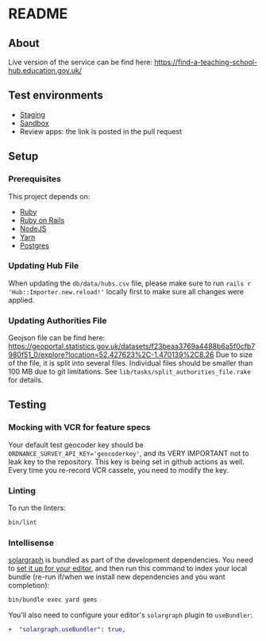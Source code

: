 # README

## About

Live version of the service can be find here: https://find-a-teaching-school-hub.education.gov.uk/

## Test environments
- [Staging](https://staging.find-a-teaching-school-hub.education.gov.uk/)
- [Sandbox](https://sandbox.find-a-teaching-school-hub.education.gov.uk/)
- Review apps: the link is posted in the pull request

## Setup

### Prerequisites

This project depends on:

  - [Ruby](https://www.ruby-lang.org/)
  - [Ruby on Rails](https://rubyonrails.org/)
  - [NodeJS](https://nodejs.org/)
  - [Yarn](https://yarnpkg.com/)
  - [Postgres](https://www.postgresql.org/)

### Updating Hub File

When updating the `db/data/hubs.csv` file, please make sure to run `rails r 'Hub::Importer.new.reload!'` locally first to make sure all changes were applied.

### Updating Authorities File

Geojson file can be find here: https://geoportal.statistics.gov.uk/datasets/f23beaa3769a4488b6a5f0cfb7980f51_0/explore?location=52.427623%2C-1.470139%2C8.26
Due to size of the file, it is split into several files. Individual files should be smaller than 100 MB due to git limitations.
See `lib/tasks/split_authorities_file.rake` for details.

## Testing

### Mocking with VCR for feature specs

Your default test geocoder key should be `ORDNANCE_SURVEY_API_KEY='geocoderkey'`, and its VERY IMPORTANT not to leak
key to the repository. This key is being set in github actions as well.
Every time you re-record VCR cassete, you need to modify the key.

### Linting

To run the linters:

```bash
bin/lint
```
### Intellisense

[solargraph](https://github.com/castwide/solargraph) is bundled as part of the
development dependencies. You need to [set it up for your
editor](https://github.com/castwide/solargraph#using-solargraph), and then run
this command to index your local bundle (re-run if/when we install new
dependencies and you want completion):

```sh
bin/bundle exec yard gems
```

You'll also need to configure your editor's `solargraph` plugin to
`useBundler`:

```diff
+  "solargraph.useBundler": true,
```
